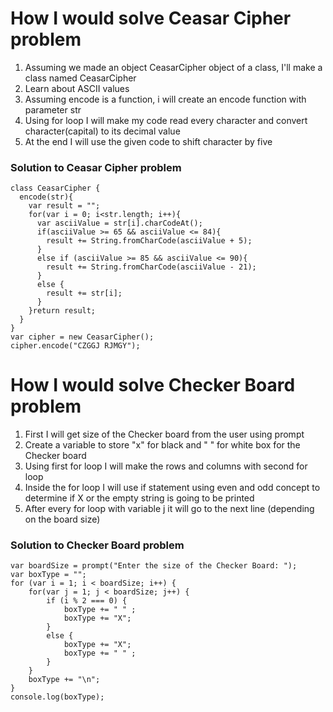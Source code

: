 # How I would solve Ceasar Cipher problem
1. Assuming we made an object CeasarCipher object of a class, I'll make a class named CeasarCipher
2. Learn about ASCII values
3. Assuming encode is a function, i will create an encode function with parameter str
4. Using for loop I will make my code read every character and convert character(capital) to its decimal value
5. At the end I will use the given code to shift character by five

### Solution to Ceasar Cipher problem
```
class CeasarCipher {  
  encode(str){  
    var result = "";
    for(var i = 0; i<str.length; i++){
      var asciiValue = str[i].charCodeAt();
      if(asciiValue >= 65 && asciiValue <= 84){
        result += String.fromCharCode(asciiValue + 5);
      }
      else if (asciiValue >= 85 && asciiValue <= 90){
        result += String.fromCharCode(asciiValue - 21);
      }
      else {
        result += str[i];
      }
    }return result;
  }
}
var cipher = new CeasarCipher();
cipher.encode("CZGGJ RJMGY");
```

# How I would solve Checker Board problem
1. First I will get size of the Checker board from the user using prompt
2. Create a variable to store "x" for black and " " for white box for the Checker board
3. Using first for loop I will make the rows and columns with second for loop
4. Inside the for loop I will use if statement using even and odd concept to determine if X or the empty string is going to be printed
5. After every for loop with variable j it will go to the next line (depending on the board size)

### Solution to Checker Board problem
```
var boardSize = prompt("Enter the size of the Checker Board: ");
var boxType = "";
for (var i = 1; i < boardSize; i++) {
    for(var j = 1; j < boardSize; j++) {
        if (i % 2 === 0) {
            boxType += " " ;
            boxType += "X";
        }
        else {
            boxType += "X";
            boxType += " " ;
        }
    }
    boxType += "\n";
}
console.log(boxType);
```
